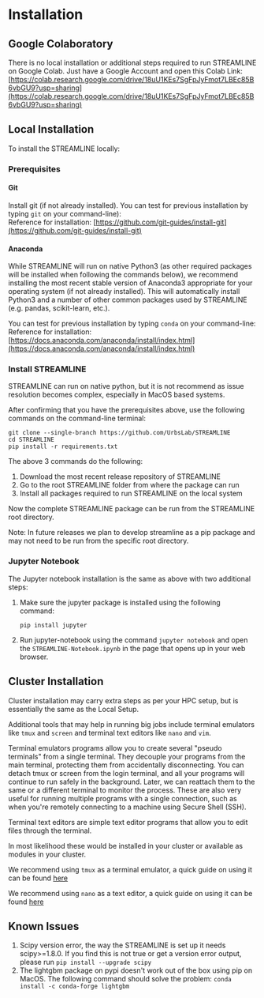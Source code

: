 # Installation

## Google Colaboratory
There is no local installation or additional steps required to run
STREAMLINE on Google Colab.
Just have a Google Account and open this Colab Link:
[https://colab.research.google.com/drive/18uU1KEs7SgFpJyFmot7LBEc85B6vbGU9?usp=sharing](https://colab.research.google.com/drive/18uU1KEs7SgFpJyFmot7LBEc85B6vbGU9?usp=sharing)

## Local Installation
To install the STREAMLINE locally:

### Prerequisites
#### Git
Install git (if not already installed). You can test for previous installation by typing `git` on your command-line):\
Reference for installation: [https://github.com/git-guides/install-git](https://github.com/git-guides/install-git)

#### Anaconda
While STREAMLINE will run on native Python3 (as other required packages will be installed when following the commands below), we recommend installing the most recent stable version of Anaconda3 appropriate for your operating system (if not already installed). This will automatically install Python3 and a number of other common packages
used by STREAMLINE (e.g. pandas, scikit-learn, etc.).

You can test for previous installation by typing `conda` on your command-line:\
Reference for installation: [https://docs.anaconda.com/anaconda/install/index.html](https://docs.anaconda.com/anaconda/install/index.html)

### Install STREAMLINE
STREAMLINE can run on native python, but it is not recommend as issue resolution becomes complex, especially in MacOS based systems.

After confirming that you have the prerequisites above,
use the following commands on the command-line terminal:
```
git clone --single-branch https://github.com/UrbsLab/STREAMLINE
cd STREAMLINE
pip install -r requirements.txt
```

The above 3 commands do the following:
1. Download the most recent release repository of STREAMLINE
2. Go to the root STREAMLINE folder from where the package can run
3. Install all packages required to run STREAMLINE on the local system

Now the complete STREAMLINE package can be run
from the STREAMLINE root directory.

Note: In future releases we plan to develop streamline
as a pip package and may not need to be run from the specific root directory.

### Jupyter Notebook
The Jupyter notebook installation is the same as above with two additional steps:

1. Make sure the jupyter package is installed using the following command:
   ```
   pip install jupyter
   ```
2. Run jupyter-notebook using the command `jupyter notebook` and open the `STREAMLINE-Notebook.ipynb` in the
   page that opens up in your web browser.

## Cluster Installation
Cluster installation may carry extra steps as per your HPC setup, but is essentially the same as the Local Setup.

Additional tools that may help in running big jobs include terminal emulators like `tmux` and `screen`
and terminal text editors like `nano` and `vim`.

Terminal emulators programs allow you to create several "pseudo terminals" from a single terminal.
They decouple your programs from the main terminal,
protecting them from accidentally disconnecting.
You can detach tmux or screen from the login terminal,
and all your programs will continue to run safely in the background.
Later, we can reattach them to the same or a different terminal to
monitor the process. These are also very useful for running multiple programs with a single connection,
such as when you're remotely connecting to a machine using Secure Shell (SSH).

Terminal text editors are simple text editor programs that allow you to edit files through the terminal.

In most likelihood these would be installed in your cluster or available as modules in your cluster.

We recommend using `tmux` as a terminal emulator,
a quick guide on using it can be found [here](https://www.redhat.com/sysadmin/introduction-tmux-linux)

We recommend using `nano` as a text editor,
a quick guide on using it can be found [here](https://www.hostinger.com/tutorials/how-to-install-and-use-nano-text-editor)


## Known Issues

1. Scipy version error, the way the STREAMLINE is set up it needs scipy>=1.8.0. If you find this is not true or
   get a version error output, please run `pip install --upgrade scipy`
2. The lightgbm package on pypi doesn't work out of the box using pip on MacOS. The following command should solve the problem:
   ```conda install -c conda-forge lightgbm```
